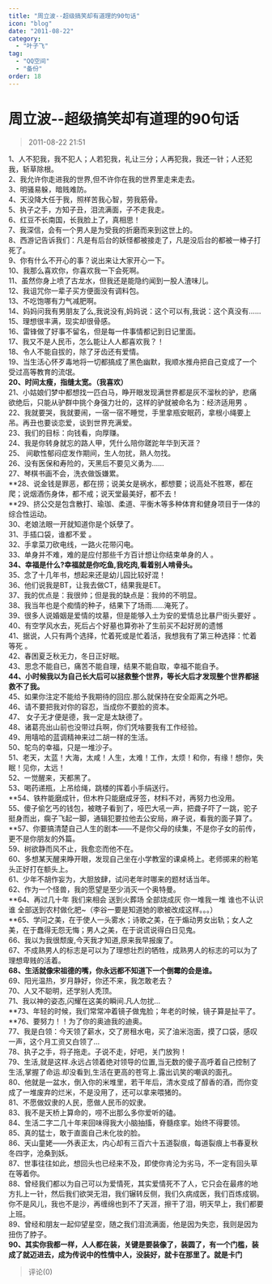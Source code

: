```yaml
---
title: "周立波--超级搞笑却有道理的90句话"
icon: "blog"
date: "2011-08-22"
category:
  - "叶子飞"
tag:
  - "QQ空间"
  - "备份"
order: 18
---
```

# 周立波--超级搞笑却有道理的90句话
> 2011-08-22 21:51


1、人不犯我，我不犯人；人若犯我，礼让三分；人再犯我，我还一针；人还犯我，斩草除根。  
2、我允许你走进我的世界,但不许你在我的世界里走来走去。  
3、明骚易躲，暗贱难防。  
4、天没降大任于我，照样苦我心智，劳我筋骨。  
5、执子之手，方知子丑，泪流满面，子不走我走。  
6、红豆不长南国，长我脸上了，真相思！  
7、我深信，会有一个男人是为受我的折磨而来到这世上的。  
8、西游记告诉我们：凡是有后台的妖怪都被接走了，凡是没后台的都被一棒子打死了。  
9、你有什么不开心的事？说出来让大家开心一下。  
10、我那么喜欢你，你喜欢我一下会死啊。  
11、虽然你身上喷了古龙水，但我还是能隐约闻到一股人渣味儿。  
12、我诅咒你一辈子买方便面没有调料包。  
13、不吃饱哪有力气减肥啊。  
14、妈妈问我有男朋友了么,我说没有,妈妈说：这个可以有,我说：这个真没有……  
15、理想很丰满，现实却很骨感。  
16、雷锋做了好事不留名，但是每一件事情都记到日记里面。  
17、我又不是人民币，怎么能让人人都喜欢我？！  
18、令人不能自拔的，除了牙齿还有爱情。  
19、当生活心怀歹毒地将一切都搞成了黑色幽默，我顺水推舟把自己变成了一个受过高等教育的流氓。  
**20、时间太瘦，指缝太宽。（我喜欢）**  
21、小姑娘们梦中都想找一匹白马，睁开眼发现满世界都是灰不溜秋的驴，悲痛欲绝后，只能从驴群中挑个身强力壮的，这样的驴就被命名为：经济适用男 。  
22、我就要哭，我就要闹，一宿一宿不睡觉，手里拿瓶安眠药，拿根小绳要上吊。再丑也要谈恋爱，谈到世界充满爱。  
23、我们的目标：向钱看，向厚赚。  
24、我是你转身就忘的路人甲，凭什么陪你蹉跎年华到天涯？  
25、 间歇性郁闷症发作期间，生人勿扰，熟人勿找。  
26、没有医保和寿险的，天黑后不要见义勇为……  
27、琴棋书画不会，洗衣做饭嫌累。  
**28、说金钱是罪恶，都在捞；说美女是祸水，都想要；说高处不胜寒，都在爬；说烟酒伤身体，都不戒；说天堂最美好，都不去！  
**29、挤公交是包含散打、瑜珈、柔道、平衡木等多种体育和健身项目于一体的综合性运动。  
30、老娘法眼一开就知道你是个妖孽了。  
31、手插口袋，谁都不爱 。  
32、手拿菜刀砍电线，一路火花带闪电。  
33、单身并不难，难的是应付那些千方百计想让你结束单身的人 。  
**34、幸福是什么?幸福就是你吃鱼,我吃肉,看着别人啃骨头。**  
35、念了十几年书，想起来还是幼儿园比较好混！  
36、他们说我是BT，让我去做CT，结果我是ET。  
37、我的优点是：我很帅；但是我的缺点是：我帅的不明显。  
38、我当年也是个痴情的种子，结果下了场雨……淹死了。  
39、很多人说婚姻是爱情的坟墓，但是能够入土为安的爱情总比暴尸街头要好 。  
40、有空学风水去，死后占个好墓也算弥补了生前买不起好房的遗憾  
41、据说，人只有两个选择，忙着死或是忙着活，我想我有了第三种选择：忙着等死 。  
42、春困夏乏秋无力，冬日正好眠。  
43、思念不能自已，痛苦不能自理，结果不能自取，幸福不能自予。  
**44、小时候我以为自己长大后可以拯救整个世界，等长大后才发现整个世界都拯救不了我。**  
45、如果你注定不能给予我期待的回应.那么就保持在安全距离之外吧。  
46、请不要把我对你的容忍，当成你不要脸的资本。  
47、 女子无才便是德，我一定是太缺德了。  
48、诸葛亮出山前也没带过兵啊，你们凭啥要我有工作经验。  
49、用嘻哈的蓝调精神来过二胡一样的生活。  
50、鸵鸟的幸福，只是一堆沙子。  
51、老天，太蓝！大海，太咸！人生，太难！工作，太烦！和你，有缘！想你，失眠！见你，太远！  
52、一觉醒来，天都黑了。  
53、喝药递瓶，上吊给绳，跳楼的挥着小手绢送行。  
**54、铁杵能磨成针，但木杵只能磨成牙签，材料不对，再努力也没用。  
55、傻子偷乞丐的钱包，被瞎子看到了，哑巴大吼一声，把聋子吓了一跳，驼子挺身而出，瘸子飞起一脚，通辑犯要拉他去公安局，麻子说，看我的面子算了。  
**57、你要搞清楚自己人生的剧本——不是你父母的续集，不是你子女的前传，更不是你朋友的外篇。  
59、树欲静而风不止，我愈恋而他不在。  
60、多想某天醒来睁开眼，发现自己坐在小学教室的课桌椅上。老师掷来的粉笔头正好打在额头上。  
61、少年不胡作妄为，大胆放肆，试问老年时哪来的题材话当年。  
62、作为一个怪兽，我的愿望是至少消灭一个奥特曼。  
**64、再过几十年 我们来相会 送到火葬场 全部烧成灰 你一堆我一堆 谁也不认识谁 全部送到农村做化肥~（李谷一要是知道她的歌被改成这样。。。）  
**65、学问之美，在于使人一头雾水；诗歌之美，在于煽动男女出轨；女人之美，在于蠢得无怨无悔；男人之美，在于说谎说得白日见鬼。  
66、我以为我很颓废,今天我才知道,原来我早报废了。  
67、不成熟男人的标志是可以为了理想壮烈的牺牲，成熟男人的标志的可以为了理想卑贱的活着。  
**68、生活就像宋祖德的嘴，你永远都不知道下一个倒霉的会是谁。**  
69、阳光温热，岁月静好，你还不来，我怎敢老去？  
70、人又不聪明，还学别人秃顶。  
71、我以神的姿态,闪耀在这美的瞬间.凡人勿扰…  
**73、年轻的时候，我们常常冲着镜子做鬼脸；年老的时候，镜子算是扯平了。  
**76、要努力！！为了你的奥迪我的迪奥。  
77、我是白领：今天领了薪水，交了房租水电，买了油米泡面，摸了口袋，感叹一声，这个月工资又白领了…  
78、执子之手，将子拖走。子说不走，好吧，关门放狗！  
79、生活,就是这样.永远占领着绝对领导的位置,当无数的傻子高呼着自己控制了生活,掌握了命运.却没看到,生活在更高的苍穹上.露出讥笑的嘲讽的面孔。  
80、他就是一盆水，倒入你的米堆里，若干年后，清水变成了醇香的酒，而你变成了一堆废弃的烂米，不是没用了，还可以拿来喂猪的。  
81、不愿做奴隶的人民，愿做人民币的奴隶。  
83、我不是天桥上算命的，唠不出那么多你爱听的磕。  
84、生活二字二几十年来回味得我大小脑抽搐，脊髓痉挛。始终不得要领。  
85、真的猛士，敢于直面自己未化妆的脸。  
86、天山童姥——外表正太，内心却有三百六十五道裂痕，每道裂痕上书春夏秋冬四字，沧桑到妖。  
87、世事往往如此，想回头也已经来不及，即使你肯沦为劣马，不一定有回头草在等着你。  
88、曾经我们都以为自己可以为爱情死，其实爱情死不了人，它只会在最疼的地方扎上一针，然后我们欲哭无泪，我们辗转反侧，我们久病成医，我们百炼成钢。你不是风儿，我也不是沙，再缠绵也到不了天涯，擦干了泪，明天早上，我们都要上班。  
89、曾经和朋友一起仰望星空，随之我们泪流满面，他是因为失恋，我则是因为扭伤了脖子。  
**90、其实你我都一样，人人都在装，关键是要装像了，装圆了，有一个门槛，装成了就迈进去，成为传说中的性情中人，没装好，就卡在那里了。就是卡门**
> 评论(0)

